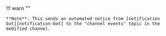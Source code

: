 !!! warn ""

    **Note**: This sends an automated notice from [notification
    bot][notification-bot] to the "channel events" topic in the
    modified channel.

[notification-bot]: /help/configure-automated-notices
